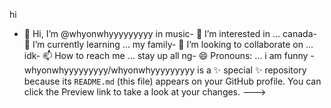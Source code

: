hi
- 👋 Hi, I’m @whyonwhyyyyyyyyy
in music- 👀 I’m interested in ...
canada- 🌱 I’m currently learning ...
my family- 💞️ I’m looking to collaborate on ...
idk- 📫 How to reach me ...
stay up all ng- 😄 Pronouns: ...
i am funny -
whyonwhyyyyyyyyy/whyonwhyyyyyyyyy is a ✨ special ✨ repository because its `README.md` (this file) appears on your GitHub profile.
You can click the Preview link to take a look at your changes.
--->

